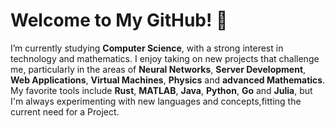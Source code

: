# Welcome to My GitHub! 👋

I’m currently studying **Computer Science**, with a strong interest in technology and mathematics. I enjoy taking on new projects that challenge me, particularly in the areas of **Neural Networks**, **Server Development**, **Web Applications**, **Virtual Machines**, **Physics** and **advanced Mathematics**. My favorite tools include **Rust**, **MATLAB**, **Java**, **Python**, **Go** and **Julia**, but I'm always experimenting with new languages and concepts,fitting the current need for a Project.
